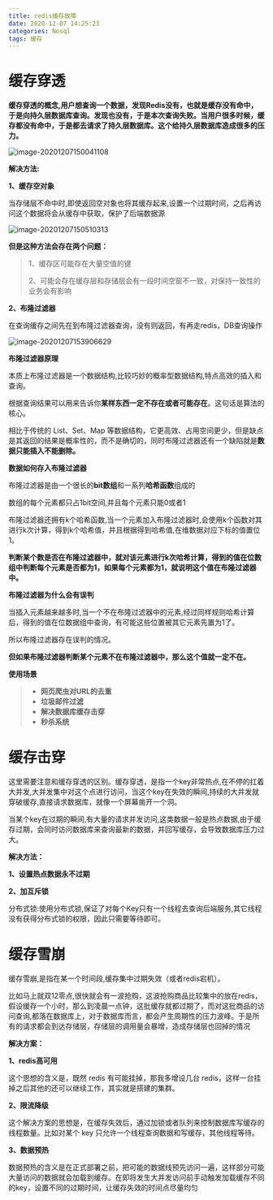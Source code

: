 ```yaml
---
title: redis缓存故障
date: 2020-12-07 14:25:23
categories: Nosql
tags: 缓存
---
```


#  缓存穿透

**缓存穿透的概念,用户想查询一个数据，发现Redis没有，也就是缓存没有命中，于是向持久层数据库查询。发现也没有，于是本次查询失败。当用户很多时候，缓存都没有命中，于是都去请求了持久层数据库。这个给持久层数据库造成很多的压力。**

![image-20201207150041108](https://jameslin23.gitee.io/2020/12/07/redis缓存故障/image-20201207150041108.png)

 **解决方法:**

**1、缓存空对象**

当存储层不命中时,即使返回空对象也将其缓存起来,设置一个过期时间，之后再访问这个数据将会从缓存中获取，保护了后端数据源

![image-20201207150510313](https://jameslin23.gitee.io/2020/12/07/redis缓存故障/image-20201207150510313.png)

**但是这种方法会存在两个问题：**

>1、缓存区可能存在大量空值的键
>
>2、可能会存在缓存层和存储层会有一段时间空窗不一致，对保持一致性的业务会有影响

**2、布隆过滤器**

在查询缓存之间先在到布隆过滤器查询，没有则返回，有再走redis，DB查询操作

![image-20201207153906629](https://jameslin23.gitee.io/2020/12/07/redis缓存故障/image-20201207153906629.png)

**布隆过滤器原理**

本质上布隆过滤器是一个数据结构,比较巧妙的概率型数据结构,特点高效的插入和查询。

根据查询结果可以用来告诉你**某样东西一定不存在或者可能存在**。这句话是算法的核心。

相比于传统的 List、Set、Map 等数据结构，它更高效、占用空间更少，但是缺点是其返回的结果是概率性的，而不是确切的，同时布隆过滤器还有一个缺陷就是**数据只能插入不能删除。**

**数据如何存入布隆过滤器**

布隆过滤器是由一个很长的**bit数组**和一系列**哈希函数**组成的

数组的每个元素都只占1bit空间,并且每个元素只能0或者1

布隆过滤器还拥有k个哈希函数,当一个元素加入布隆过滤器时,会使用k个函数对其进行k次计算，得到k个哈希值，并且根据得到哈希值,在维数据对应下标的值置位1。

**判断某个数是否在布隆过滤器中，就对该元素进行k次哈希计算，得到的值在位数组中判断每个元素是否都为1，如果每个元素都为1，就说明这个值在布隆过滤器中。**

**布隆过滤器为什么会有误判**

当插入元素越来越多时,当一个不在布隆过滤器中的元素,经过同样规则哈希计算后，得到的值在位数据组中查询，有可能这些位置被其它元素先置为1了。

所以布隆过滤器存在误判的情况。

**但如果布隆过滤器判断某个元素不在布隆过滤器中，那么这个值就一定不在。**

**使用场景**

> - **网页爬虫对URL的去重**
> - **垃圾邮件过滤**
> - **解决数据库缓存击穿**
> - **秒杀系统**

#  缓存击穿

这里需要注意和缓存穿透的区别。缓存穿透，是指一个key非常热点,在不停的扛着大并发,大并发集中对这个点进行访问，当这个key在失效的瞬间,持续的大并发就穿破缓存,直接请求数据库，就像一个屏幕凿开一个洞。

当某个key在过期的瞬间,有大量的请求并发访问,这类数据一般是热点数据,由于缓存过期，会同时访问数据库来查询最新的数据，并回写缓存，会导致数据库压力过大。

**解决方法：**

**1、设置热点数据永不过期**

**2、加互斥锁**

分布式锁:使用分布式锁,保证了对每个Key只有一个线程去查询后端服务,其它线程没有获得分布式锁的权限，因此只需要等待即可。

#  缓存雪崩

缓存雪崩,是指在某一个时间段,缓存集中过期失效（或者redis宕机）。

比如马上就双12零点,很快就会有一波抢购，这波抢购商品比较集中的放在redis，假设缓存一个小时，那么到凌晨一点钟，这批缓存就都过期了，而对这批商品的访问查询,都落在数据库上，对于数据库而言，都会产生周期性的压力波峰。于是所有的请求都会到达存储层，存储层的调用量会暴增，造成存储层也回掉的情况

**解决方案：**

**1、redis高可用**

这个思想的含义是，既然 redis 有可能挂掉，那我多增设几台 redis，这样一台挂掉之后其他的还可以继续工作，其实就是搭建的集群。

**2、限流降级**

这个解决方案的思想是，在缓存失效后，通过加锁或者队列来控制数据库写缓存的线程数量。比如对某个 key 只允许一个线程查询数据和写缓存，其他线程等待。

**3、数据预热**

数据预热的含义是在正式部署之前，把可能的数据线预先访问一遍，这样部分可能大量访问的数据就会加载到缓存。在即将发生大并发访问前手动触发加载缓存不同的key，设置不同的过期时间，让缓存失效的时间点尽量均匀
